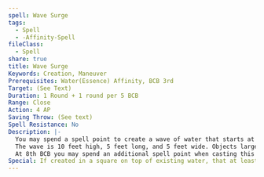 ```yaml
---
spell: Wave Surge
tags:
  - Spell
  - -Affinity-Spell
fileClass:
  - Spell
share: true
title: Wave Surge
Keywords: Creation, Maneuver
Prerequisites: Water(Essence) Affinity, BCB 3rd
Target: (See Text)
Duration: 1 Round + 1 round per 5 BCB
Range: Close
Action: 4 AP
Saving Throw: (See text)
Spell Resistance: No
Description: |-
  You may spend a spell point to create a wave of water that starts at your location that moves 30 feet per round in a direction of your choosing to a maximum of close range. Creatures struck by the wave are subject to a trip maneuver using your BCB in place of your BAB and your CAM in place of your Strength for determining your MSB for this maneuver. On success the creatures struck are knocked prone, on one degree of success or higher they are also carried by the wave during the wave's movement for this round. You receive a +5 bonus to this check if the creature is already caught within the wave. Creatures may attempt a MSB or Athletics check to swim attempt a check, against the MSB of the spell, on their turn to escape the wave on their turn, though the creature is limited by their usual swim speed for how far they can swim out of the wave. Creatures within the wave may begin the suffocate if they cannot breathe in water and receive only half their usual time to hold their breath due to the battering motions of the wave.
  The wave is 10 feet high, 5 feet long, and 5 feet wide. Objects larger than the wave stop all movement of the wave and immediately end the spell, while creatures of larger size can still be tripped by the wave but not carried by it if they are larger than the wave.
  At 8th BCB you may spend an additional spell point when casting this spell to improve the size of the wave by an additional 5 feet in length, width, and height.
Special: If created in a square on top of existing water, that at least covers the entire square, reduce the AP cost of the spell by 1 (minimum 1); as you utilize the existing water instead of conjuring new water, moving the existing water.
---
```


